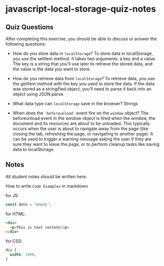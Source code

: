 # javascript-local-storage-quiz-notes

## Quiz Questions

After completing this exercise, you should be able to discuss or answer the following questions:

- How do you store data in `localStorage`?
To store data in localStorage, you use the setItem method. It takes two arguments: a key and a value. The key is a string that you'll use later to retrieve the stored data, and the value is the data you want to store.

- How do you retrieve data from `localStorage`?
To retrieve data, you use the getItem method with the key you used to store the data. If the data was stored as a stringified object, you'll need to parse it back into an object using JSON.parse.

- What data type can `localStorage` save in the browser?
Strings

- When does the `'beforeunload'` event fire on the `window` object?
The beforeunload event in the window object is fired when the window, the document and its resources are about to be unloaded. This typically occurs when the user is about to navigate away from the page (like closing the tab, refreshing the page, or navigating to another page). It can be used to trigger a warning message asking the user if they are sure they want to leave the page, or to perform cleanup tasks like saving data to localStorage.

## Notes

All student notes should be written here.


How to write `Code Examples` in markdown

for JS:

```javascript
const data = "Howdy";
```

for HTML:

```html
<div>
  <p>This is text content</p>
</div>
```

for CSS:

```css
div {
  width: 100%;
}
```
